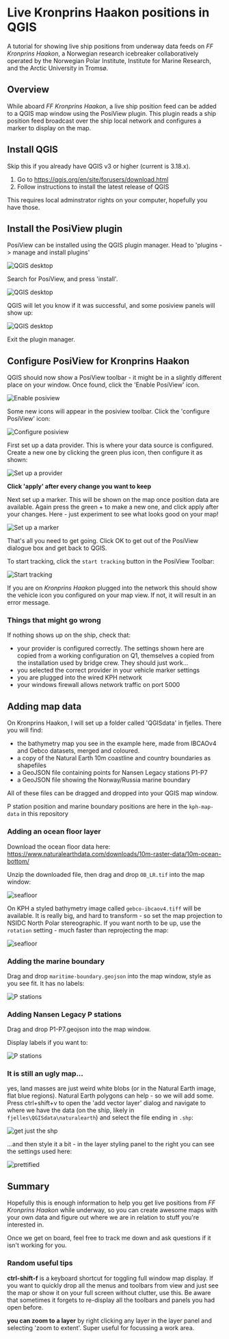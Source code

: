 # Live Kronprins Haakon positions in QGIS

A tutorial for showing live ship positions from underway data feeds on *FF Kronprins Haakon*, a Norwegian research icebreaker collaboratively operated by the Norwegian Polar Institute, Institute for Marine Research, and the Arctic University in Tromsø.

## Overview

While aboard *FF Kronprins Haakon*, a live ship position feed can be added to a QGIS map window using the PosiView plugin. This plugin reads a ship position feed broadcast over the ship local network and configures a marker to display on the map.

## Install QGIS

Skip this if you already have QGIS v3 or higher (current is 3.18.x).

1. Go to https://qgis.org/en/site/forusers/download.html
2. Follow instructions to install the latest release of QGIS

This requires local adminstrator rights on your computer, hopefully you have those.

## Install the PosiView plugin

PosiView can be installed using the QGIS plugin manager. Head to 'plugins -> manage and install plugins'

![QGIS desktop](kph-positions-qgis-images/select-plugins.jpg)

Search for PosiView, and press 'install'.

![QGIS desktop](kph-positions-qgis-images/select-posiview.jpg)

QGIS will let you know if it was successful, and some posiview panels will show up:

![QGIS desktop](kph-positions-qgis-images/posiview-installed.jpg)

Exit the plugin manager.

## Configure PosiView for Kronprins Haakon

QGIS should now show a PosiView toolbar - it might be in a slightly different place on your window. Once found, click the 'Enable PosiView' icon.

![Enable posiview](kph-positions-qgis-images/enable-posiview.jpg)

Some new icons will appear in the posiview toolbar. Click the 'configure PosiView' icon:

![Configure posiview](kph-positions-qgis-images/click-configureposiview.jpg)

First set up a data provider. This is where your data source is configured. Create a new one by clicking the green plus icon, then configure it as shown:

![Set up a provider](kph-positions-qgis-images/kph-dataprovidersettings.jpg)

**Click 'apply' after every change you want to keep**

Next set up a marker. This will be shown on the map once position data are available. Again press the green + to make a new one, and click apply after your changes. Here - just experiment to see what looks good on your map!

![Set up a marker](kph-positions-qgis-images/posiview-vehiclesettings.jpg)

That's all you need to get going. Click OK to get out of the PosiView dialogue box and get back to QGIS.

To start tracking, click the `start tracking` button in the PosiView Toolbar:

![Start tracking](kph-positions-qgis-images/start-tracking.jpg)

If you are on *Kronprins Haakon* plugged into the network this should show the vehicle icon you configured on your map view. If not, it will result in an error message.

### Things that might go wrong

If nothing shows up on the ship, check that:
- your provider is configured correctly. The settings shown here are copied from a working configuration on Q1, themselves a copied from the installation used by bridge crew. They should just work...
- you selected the correct provider in your vehicle marker settings
- you are plugged into the wired KPH network
- your windows firewall allows network traffic on port 5000


## Adding map data

On Kronprins Haakon, I will set up a folder called 'QGISdata' in fjelles. There you will find:
- the bathymetry map you see in the example here, made from IBCAOv4 and Gebco datasets, merged and coloured.
- a copy of the Natural Earth 10m coastline and country boundaries as shapefiles
- a GeoJSON file containing points for Nansen Legacy stations P1-P7
- a GeoJSON file showing the Norway/Russia marine boundary

All of these files can be dragged and dropped into your QGIS map window.

P station position and marine boundary positions are here in the `kph-map-data` in this repository


### Adding an ocean floor layer

Download the ocean floor data here: https://www.naturalearthdata.com/downloads/10m-raster-data/10m-ocean-bottom/

Unzip the downloaded file, then drag and drop `OB_LR.tif` into the map window:

![seafloor](kph-positions-qgis-images/NE-oceanbottom.jpg)

On KPH a styled bathymetry image called `gebco-ibcaov4.tiff` will be available. It is really big, and hard to transform - so set the map projection to NSIDC North Polar stereographic. If you want north to be up, use the `rotation` setting - much faster than reprojecting the map:

![seafloor](kph-positions-qgis-images/rotated-ibcao-gebco-npolarstereo.jpg)

### Adding the marine boundary

Drag and drop `maritime-boundary.geojson` into the map window, style as you see fit. It has no labels:

![P stations](kph-positions-qgis-images/added-marineboundary.jpg)

### Adding Nansen Legacy P stations

Drag and drop P1-P7.geojson into the map window.

Display labels if you want to:

![P stations](kph-positions-qgis-images/pstations-labelled.jpg)

### It is still an ugly map...

yes, land masses are just weird white blobs (or in the Natural Earth image, flat blue regions). Natural Earth polygons can help - so we will add some. Press ctrl+shift+v to open the 'add vector layer' dialog and navigate to where we have the data (on the ship, likely in `fjelles\QGISdata\naturalearth`) and select the file ending in `.shp`:

![get just the shp](kph-positions-qgis-images/natural-earth-shapefile.jpg)

 ...and then style it a bit - in the layer styling panel to the right you can see the settings used here:

 ![prettified](kph-positions-qgis-images/added-natural-earth.jpg)


## Summary

Hopefully this is enough information to help you get live positions from *FF Kronprins Haakon* while underway, so you can create awesome maps with your own data and figure out where we are in relation to stuff you're interested in.

Once we get on board, feel free to track me down and ask questions if it isn't working for you.


### Random useful tips

**ctrl-shift-f** is a keyboard shortcut for toggling full window map display. If you want to quickly drop all the menus and toolbars from view and just see the map or show it on your full screen without clutter, use this. Be aware that sometimes it forgets to re-display all the toolbars and panels you had open before.

**you can zoom to a layer** by right clicking any layer in the layer panel and selecting 'zoom to extent'. Super useful for focussing a work area.
